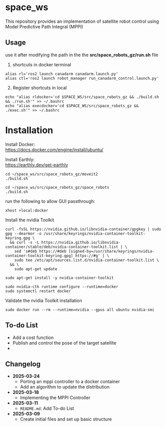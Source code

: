 # space_ws

This repository provides an implementation of satellite robot control using Model Predictive Path Integral (MPPI)

## Usage
use it after modifying the path in the the <strong>src/space_robots_gz/run.sh</strong> file

1. shortcuts in docker terminal   
```
alias rl='ros2 launch canadarm canadarm.launch.py'
alias ctl='ros2 launch robot_manager run_canadarm_control.launch.py'
```
2. Register shortcuts in local   
```
echo "alias rldocker='cd $SPACE_WS/src/space_robots_gz && ./build.sh && ./run.sh'" >> ~/.bashrc
echo "alias execdocker='cd $SPACE_WS/src/space_robots_gz && ./exec.sh'" >> ~/.bashrc
```

# Installation

Install Docker:   
https://docs.docker.com/engine/install/ubuntu/

Install Earthly:   
https://earthly.dev/get-earthly

```
cd ~/space_ws/src/space_robots_gz/moveit2
./build.sh

cd ~/space_ws/src/space_robots_gz/space_robots
./build.sh
```

run the following to allow GUI passthrough:
```
xhost +local:docker
```

Install the nvidia Toolkit

```
curl -fsSL https://nvidia.github.io/libnvidia-container/gpgkey | sudo gpg --dearmor -o /usr/share/keyrings/nvidia-container-toolkit-keyring.gpg \
  && curl -s -L https://nvidia.github.io/libnvidia-container/stable/deb/nvidia-container-toolkit.list | \
    sed 's#deb https://#deb [signed-by=/usr/share/keyrings/nvidia-container-toolkit-keyring.gpg] https://#g' | \
    sudo tee /etc/apt/sources.list.d/nvidia-container-toolkit.list \
  && \
    sudo apt-get update
```
```
sudo apt-get install -y nvidia-container-toolkit
```
```
sudo nvidia-ctk runtime configure --runtime=docker
sudo systemctl restart docker
```

Validate the nvidia Toolkit installation
```
sudo docker run --rm --runtime=nvidia --gpus all ubuntu nvidia-smi
```

## To-do List

- Add a cost function
- Publish and control the pose of the target satellite
- 

## Changelog

- **2025-03-24**  
  - Porting an mppi controller to a docker container
  - Add an algorithm to update the distribution
- **2025-03-18**  
  - Implementing the MPPI Controller
- **2025-03-11**  
  - `README.md`: Add To-do List
- **2025-03-09**  
  - Create initial files and set up basic structure
